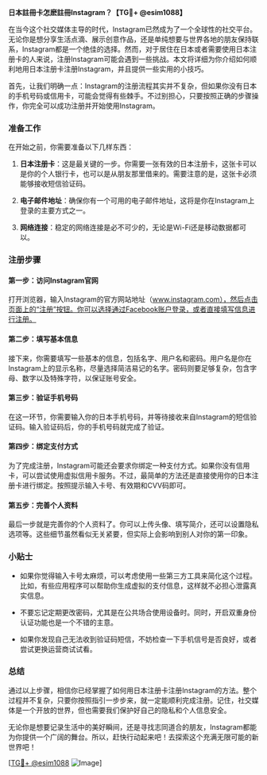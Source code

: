 **日本註冊卡怎麽註冊Instagram？【TG💪+ @esim1088】**

在当今这个社交媒体主导的时代，Instagram已然成为了一个全球性的社交平台。无论你是想分享生活点滴、展示创意作品，还是单纯想要与世界各地的朋友保持联系，Instagram都是一个绝佳的选择。然而，对于居住在日本或者需要使用日本注册卡的人来说，注册Instagram可能会遇到一些挑战。本文将详细为你介绍如何顺利地用日本注册卡注册Instagram，并且提供一些实用的小技巧。

首先，让我们明确一点：Instagram的注册流程其实并不复杂，但如果你没有日本的手机号码或信用卡，可能会觉得有些棘手。不过别担心，只要按照正确的步骤操作，你完全可以成功注册并开始使用Instagram。

### **准备工作**

在开始之前，你需要准备以下几样东西：

1. **日本注册卡**：这是最关键的一步。你需要一张有效的日本注册卡，这张卡可以是你的个人银行卡，也可以是从朋友那里借来的。需要注意的是，这张卡必须能够接收短信验证码。
   
2. **电子邮件地址**：确保你有一个可用的电子邮件地址，这将是你在Instagram上登录的主要方式之一。

3. **网络连接**：稳定的网络连接是必不可少的，无论是Wi-Fi还是移动数据都可以。

### **注册步骤**

#### **第一步：访问Instagram官网**
打开浏览器，输入Instagram的官方网站地址（www.instagram.com），然后点击页面上的“注册”按钮。你可以选择通过Facebook账户登录，或者直接填写信息进行注册。

#### **第二步：填写基本信息**
接下来，你需要填写一些基本的信息，包括名字、用户名和密码。用户名是你在Instagram上的显示名称，尽量选择简洁易记的名字。密码则要足够复杂，包含字母、数字以及特殊字符，以保证账号安全。

#### **第三步：验证手机号码**
在这一环节，你需要输入你的日本手机号码，并等待接收来自Instagram的短信验证码。输入验证码后，你的手机号码就完成了验证。

#### **第四步：绑定支付方式**
为了完成注册，Instagram可能还会要求你绑定一种支付方式。如果你没有信用卡，可以尝试使用虚拟信用卡服务。不过，最简单的方法还是直接使用你的日本注册卡进行绑定。按照提示输入卡号、有效期和CVV码即可。

#### **第五步：完善个人资料**
最后一步就是完善你的个人资料了。你可以上传头像、填写简介，还可以设置隐私选项等。这些细节虽然看似无关紧要，但实际上会影响到别人对你的第一印象。

### **小贴士**

- 如果你觉得输入卡号太麻烦，可以考虑使用一些第三方工具来简化这个过程。比如，有些应用程序可以帮助你生成虚拟的支付信息，这样就不必担心泄露真实信息。
  
- 不要忘记定期更改密码，尤其是在公共场合使用设备时。同时，开启双重身份认证功能也是一个不错的主意。

- 如果你发现自己无法收到验证码短信，不妨检查一下手机信号是否良好，或者尝试更换运营商试试看。

### **总结**

通过以上步骤，相信你已经掌握了如何用日本注册卡注册Instagram的方法。整个过程并不复杂，只要你按照指引一步步来，就一定能顺利完成注册。记住，社交媒体是一个开放的世界，但也需要我们保护好自己的隐私和个人信息安全。

无论你是想要记录生活中的美好瞬间，还是寻找志同道合的朋友，Instagram都能为你提供一个广阔的舞台。所以，赶快行动起来吧！去探索这个充满无限可能的新世界吧！

[[TG💪+ @esim1088](https://t.me/s/esim1088) ![Image](https://i.postimg.cc/4NQfJmqS/Snipaste-2025-05-13-00-14-12.png)]